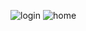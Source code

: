 ![login](https://user-images.githubusercontent.com/79613872/129281596-7cccfca3-2160-47de-8802-41aa5d409895.PNG)
![home](https://user-images.githubusercontent.com/79613872/129281603-e451e0db-204f-41a0-9a8c-0775ccdd7944.PNG)


